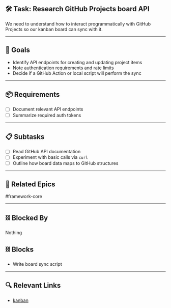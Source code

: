 ## 🛠️ Task: Research GitHub Projects board API

We need to understand how to interact programmatically with GitHub Projects so our kanban board can sync with it.

---

## 🎯 Goals
- Identify API endpoints for creating and updating project items
- Note authentication requirements and rate limits
- Decide if a GitHub Action or local script will perform the sync

---

## 📦 Requirements
- [ ] Document relevant API endpoints
- [ ] Summarize required auth tokens

---

## 📋 Subtasks
- [ ] Read GitHub API documentation
- [ ] Experiment with basic calls via `curl`
- [ ] Outline how board data maps to GitHub structures

---

## 🔗 Related Epics
#framework-core

---

## ⛓️ Blocked By
Nothing

## ⛓️ Blocks
- Write board sync script

---

## 🔍 Relevant Links
- [kanban](../boards/kanban.md)
